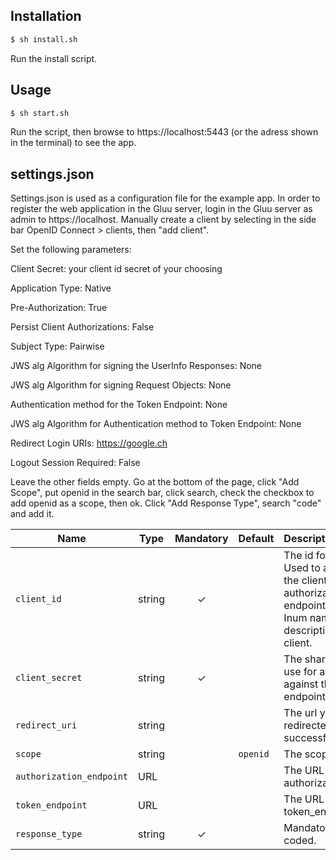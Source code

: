 ## Installation
```bash
$ sh install.sh
```
Run the install script.

## Usage

```bash
$ sh start.sh
```
Run the script, then browse to https://localhost:5443 (or the adress shown in the terminal) to see the app.

## settings.json
Settings.json is used as a configuration file for the example app.
In order to register the web application in the Gluu server, login in the Gluu server as admin to https://localhost. Manually create a client by selecting in the side bar OpenID Connect > clients, then "add client".

Set the following parameters:

Client Secret: your client id secret of your choosing

Application Type: Native

Pre-Authorization: True

Persist Client Authorizations: False

Subject Type: Pairwise

JWS alg Algorithm for signing the UserInfo Responses: None

JWS alg Algorithm for signing Request Objects: None

Authentication method for the Token Endpoint: None

JWS alg Algorithm for Authentication method to Token Endpoint: None

Redirect Login URIs: https://google.ch

Logout Session Required: False


Leave the other fields empty.
Go at the bottom of the page, click "Add Scope", put openid in the search bar, click search, check the checkbox to add openid as a scope, then ok.
Click "Add Response Type", search "code" and add it.



Name            | Type    | Mandatory | Default  | Description
----------------| ------- | :-------: | -------- | :---------------
`client_id`     | string  |    ✓      |          | The id for the client. Used to authenticate the client against the authorization server endpoint. It may be the Inum name in the description of the client.
`client_secret` | string  |    ✓      |          | The shared secret to use for authentication against the token endpoint.
`redirect_uri`         | string  |           |  | The url you are redirected to after a successful login.
`scope`         | string  |           | `openid` | The scopes to ask for.
`authorization_endpoint` | URL |     |          | The URL to the authorization_endpoint.
`token_endpoint`| URL     |           |          | The URL to the token_endpoint.
`response_type`        | string  |   ✓       |          | Mandatory, hard coded.
